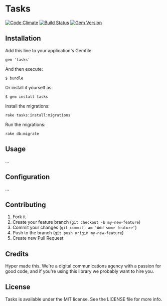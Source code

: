 # Tasks

[![Code Climate](https://img.shields.io/codeclimate/github/hyperoslo/tasks.svg)](https://codeclimate.com/github/hyperoslo/tasks)
[![Build Status](https://img.shields.io/travis/hyperoslo/tasks.svg)](https://travis-ci.org/hyperoslo/tasks)
[![Gem Version](https://img.shields.io/gem/v/tasks.svg)](https://rubygems.org/gems/tasks)

## Installation

Add this line to your application's Gemfile:

    gem 'tasks'

And then execute:

    $ bundle

Or install it yourself as:

    $ gem install tasks

Install the migrations:

    rake tasks:install:migrations
    
Run the migrations:

    rake db:migrate

## Usage

...

## Configuration

...

## Contributing

1. Fork it
2. Create your feature branch (`git checkout -b my-new-feature`)
3. Commit your changes (`git commit -am 'Add some feature'`)
4. Push to the branch (`git push origin my-new-feature`)
5. Create new Pull Request

## Credits

Hyper made this. We're a digital communications agency with a passion for good code,
and if you're using this library we probably want to hire you.

## License

Tasks is available under the MIT license. See the LICENSE file for more info.
